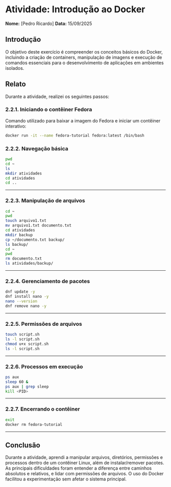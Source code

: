 # Atividade: Introdução ao Docker
**Nome:** [Pedro Ricardo]
**Data:** 15/09/2025

## Introdução
O objetivo deste exercício é compreender os conceitos básicos do Docker, incluindo a criação de containers, manipulação de imagens e execução de comandos essenciais para o desenvolvimento de aplicações em ambientes isolados.

## Relato
Durante a atividade, realizei os seguintes passos:

### 2.2.1. Iniciando o contêiner Fedora

Comando utilizado para baixar a imagem do Fedora e iniciar um contêiner interativo:

```bash
docker run -it --name fedora-tutorial fedora:latest /bin/bash
```

### 2.2.2. Navegação básica

```bash
pwd
cd ~
ls
mkdir atividades
cd atividades
cd ..
```

---

### 2.2.3. Manipulação de arquivos

```bash
cd ~
pwd
touch arquivo1.txt
mv arquivo1.txt documento.txt
cd atividades
mkdir backup
cp ~/documento.txt backup/
ls backup/
cd ~
pwd
rm documento.txt
ls atividades/backup/
```

---

### 2.2.4. Gerenciamento de pacotes

```bash
dnf update -y
dnf install nano -y
nano --version
dnf remove nano -y
```

---

### 2.2.5. Permissões de arquivos

```bash
touch script.sh
ls -l script.sh
chmod u+x script.sh
ls -l script.sh
```

---

### 2.2.6. Processos em execução

```bash
ps aux
sleep 60 &
ps aux | grep sleep
kill <PID>
```

---

### 2.2.7. Encerrando o contêiner

```bash
exit
docker rm fedora-tutorial
```

---

## Conclusão
Durante a atividade, aprendi a manipular arquivos, diretórios, permissões e processos dentro de um contêiner Linux, além de instalar/remover pacotes. As principais dificuldades foram entender a diferença entre caminhos absolutos e relativos, e lidar com permissões de arquivos. O uso do Docker facilitou a experimentação sem afetar o sistema principal.


